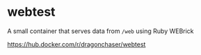 # webtest

A small container that serves data from `/web` using Ruby WEBrick

https://hub.docker.com/r/dragonchaser/webtest
